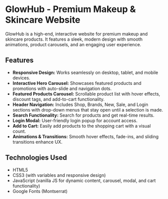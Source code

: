 # GlowHub - Premium Makeup & Skincare Website

GlowHub is a high-end, interactive website for premium makeup and skincare products. It features a sleek, modern design with smooth animations, product carousels, and an engaging user experience.

## Features

- **Responsive Design:** Works seamlessly on desktop, tablet, and mobile devices.
- **Interactive Hero Carousel:** Showcases featured products and promotions with auto-slide and navigation dots.
- **Featured Products Carousel:** Scrollable product list with hover effects, discount tags, and add-to-cart functionality.
- **Header Navigation:** Includes Shop, Brands, New, Sale, and Login sections with drop-down menus that stay open until a selection is made.
- **Search Functionality:** Search for products and get real-time results.
- **Login Modal:** User-friendly login popup for account access.
- **Add to Cart:** Easily add products to the shopping cart with a visual count.
- **Animations & Transitions:** Smooth hover effects, fade-ins, and sliding transitions enhance UX.

## Technologies Used

- HTML5
- CSS3 (with variables and responsive design)
- JavaScript (vanilla JS for dynamic content, carousel, modal, and cart functionality)
- Google Fonts (Montserrat)



